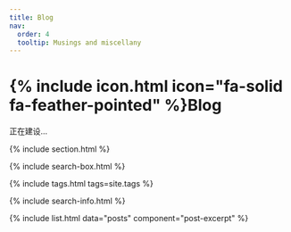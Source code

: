 ```yaml
---
title: Blog
nav:
  order: 4
  tooltip: Musings and miscellany
---
```


# {% include icon.html icon="fa-solid fa-feather-pointed" %}Blog

正在建设...

{% include section.html %}

{% include search-box.html %}

{% include tags.html tags=site.tags %}

{% include search-info.html %}

{% include list.html data="posts" component="post-excerpt" %}
